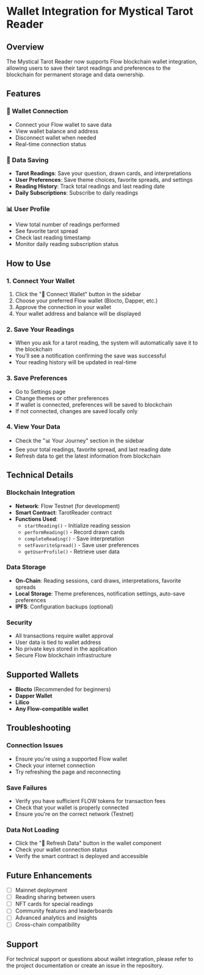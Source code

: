 # Wallet Integration for Mystical Tarot Reader

## Overview

The Mystical Tarot Reader now supports Flow blockchain wallet integration, allowing users to save their tarot readings and preferences to the blockchain for permanent storage and data ownership.

## Features

### 🔗 Wallet Connection
- Connect your Flow wallet to save data
- View wallet balance and address
- Disconnect wallet when needed
- Real-time connection status

### 💾 Data Saving
- **Tarot Readings**: Save your question, drawn cards, and interpretations
- **User Preferences**: Save theme choices, favorite spreads, and settings
- **Reading History**: Track total readings and last reading date
- **Daily Subscriptions**: Subscribe to daily readings

### 📊 User Profile
- View total number of readings performed
- See favorite tarot spread
- Check last reading timestamp
- Monitor daily reading subscription status

## How to Use

### 1. Connect Your Wallet
1. Click the "🔗 Connect Wallet" button in the sidebar
2. Choose your preferred Flow wallet (Blocto, Dapper, etc.)
3. Approve the connection in your wallet
4. Your wallet address and balance will be displayed

### 2. Save Your Readings
- When you ask for a tarot reading, the system will automatically save it to the blockchain
- You'll see a notification confirming the save was successful
- Your reading history will be updated in real-time

### 3. Save Preferences
- Go to Settings page
- Change themes or other preferences
- If wallet is connected, preferences will be saved to blockchain
- If not connected, changes are saved locally only

### 4. View Your Data
- Check the "📊 Your Journey" section in the sidebar
- See your total readings, favorite spread, and last reading date
- Refresh data to get the latest information from blockchain

## Technical Details

### Blockchain Integration
- **Network**: Flow Testnet (for development)
- **Smart Contract**: TarotReader contract
- **Functions Used**:
  - `startReading()` - Initialize reading session
  - `performReading()` - Record drawn cards
  - `completeReading()` - Save interpretation
  - `setFavoriteSpread()` - Save user preferences
  - `getUserProfile()` - Retrieve user data

### Data Storage
- **On-Chain**: Reading sessions, card draws, interpretations, favorite spreads
- **Local Storage**: Theme preferences, notification settings, auto-save preferences
- **IPFS**: Configuration backups (optional)

### Security
- All transactions require wallet approval
- User data is tied to wallet address
- No private keys stored in the application
- Secure Flow blockchain infrastructure

## Supported Wallets

- **Blocto** (Recommended for beginners)
- **Dapper Wallet**
- **Lilico**
- **Any Flow-compatible wallet**

## Troubleshooting

### Connection Issues
- Ensure you're using a supported Flow wallet
- Check your internet connection
- Try refreshing the page and reconnecting

### Save Failures
- Verify you have sufficient FLOW tokens for transaction fees
- Check that your wallet is properly connected
- Ensure you're on the correct network (Testnet)

### Data Not Loading
- Click the "🔄 Refresh Data" button in the wallet component
- Check your wallet connection status
- Verify the smart contract is deployed and accessible

## Future Enhancements

- [ ] Mainnet deployment
- [ ] Reading sharing between users
- [ ] NFT cards for special readings
- [ ] Community features and leaderboards
- [ ] Advanced analytics and insights
- [ ] Cross-chain compatibility

## Support

For technical support or questions about wallet integration, please refer to the project documentation or create an issue in the repository. 